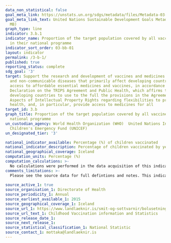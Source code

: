 ```yaml
---
data_non_statistical: false
goal_meta_link: https://unstats.un.org/sdgs/metadata/files/Metadata-03-0b-01.pdf
goal_meta_link_text: United Nations Sustainable Development Goals Metadata (PDF 4.0
  MB)
graph_type: line
indicator: 3.b.1
indicator_name: Proportion of the target population covered by all vaccines included
  in their national programme
indicator_sort_order: 03-bb-01
layout: indicator
permalink: /3-b-1/
published: true
reporting_status: complete
sdg_goal: '3'
target: Support the research and development of vaccines and medicines for the communicable
  and non-communicable diseases that primarily affect developing countries, provide
  access to affordable essential medicines and vaccines, in accordance with the Doha
  Declaration on the TRIPS Agreement and Public Health, which affirms the right of
  developing countries to use to the full the provisions in the Agreement on Trade-Related
  Aspects of Intellectual Property Rights regarding flexibilities to protect public
  health, and, in particular, provide access to medicines for all
target_id: 3.b
graph_title: Proportion of the target population covered by all vaccines included in their
  national programme
un_custodian_agency: World Health Organization (WHO)  United Nations International
  Children's Emergency Fund (UNICEF)
un_designated_tier: '3'

national_indicator_available: Percentage (%) of children vaccinated
national_indicator_description: Percentage of children vaccinated by year of birth and type of vaccine
national_geographical_coverage: Iceland
computation_units: Percentage (%)
computation_calculations: >-
  No calculations were performed in the data acquisition of this indicator as appropriate data was readily available in the final format specified by this indicator. For insight into the details of potential calculations please refer to the original source metadata or source contact.
comments_limitations: >-
  Please see the source data for full defintions and notes. This indicator is being used as an approximation of the UN SDG Indicator. Where possible, we will work to identify or develop UK data to meet the global indicator specification. This indicator has been identified in collaboration with topic experts.
  
source_active_1: true
source_organisation_1: Directorate of Health
source_periodicity_1: Annual
source_earliest_available_1: 2015
source_geographical_coverage_1: Iceland
source_url_1: https://www.landlaeknir.is/smit-og-sottvarnir/bolusetningar/bolusetningar-barna/
source_url_text_1: Childhood Vaccination information and Statistics
source_release_date_1: 
source_next_release_1: 
source_statistical_classification_1: National Statistic
source_contact_1: mottaka@landlaeknir.is
---
```

